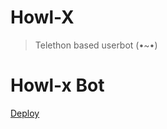 # Howl-X
> Telethon based userbot (•~•)

# Howl-x Bot
[Deploy](https://heroku.com/deploy?template=https://github.com/likucs/howlmeow)
